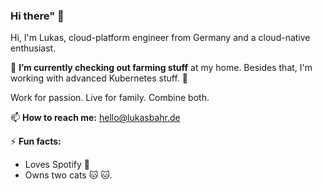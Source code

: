### Hi there" 👋

Hi, I'm Lukas, cloud-platform engineer from Germany and a cloud-native enthusiast. 

🔭 **I’m currently checking out farming stuff** at my home. Besides that, I'm working with advanced Kubernetes stuff. 🚀

Work for passion.
Live for family.
Combine both.

📫 **How to reach me:** hello@lukasbahr.de

⚡ **Fun facts:**

  * Loves Spotify 🎵
  * Owns two cats :cat: :cat:.
  
